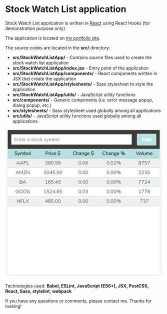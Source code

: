 # Stock Watch List application
Stock Watch List application is written in [React](https://reactjs.org/) using React Hooks (for demonstration purpose only)

The application is located on [my portfolio site](https://daisukenakano.com/index.php#spa).

The source codes are located in the **src/** directory:
* **src/StockWatchListApp/** - Contains source files used to create the stock watch list application
* **src/StockWatchListApp/index.jsx** - Entry point of the application
* **src/StockWatchListApp/components/** - React components written in JSX that create the application
* **src/StockWatchListApp/stylesheets/** - Sass stylesheet to style the application
* **src/StockWatchListApp/utils/** - JavaScript utility functions
* **src/components/** - Generic components (i.e. error message popup, dialog popup, etc.)
* **src/stylesheets/** - Sass stylesheet used globally among all applications
* **src/utils/** - JavaScript utility functions used globally among all applications

![Stock Watch List app](img/StockWatchListApp.png)

Technologies used: **Babel, ESLint, JavaScript (ES6+), JSX, PostCSS, React, Sass, stylelint, webpack**

If you have any questions or comments, please contact me. Thanks for looking!
